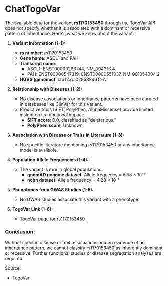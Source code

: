 # ChatTogoVar

The available data for the variant **rs1170153450** through the TogoVar API does not specify whether it is associated with a dominant or recessive pattern of inheritance. Here's what we know about the variant:

1. **Variant Information (1-1):**
   - **rs number**: rs1170153450
   - **Gene name**: ASCL1 and PAH
   - **Transcript name**:
     - ASCL1: ENST00000266744, NM_004316.4 
     - PAH: ENST00000547319, ENST00000551337, NM_001354304.2
   - **HGVS (genomic)**: chr12:g.102958246T>A  

2. **Relationship with Diseases (1-2):**
   - No disease associations or inheritance patterns have been curated in databases like ClinVar for this variant.
   - Predictive tools (SIFT, PolyPhen, AlphaMissense) provide limited insight on its functional impact:
     - **SIFT score**: 0.0, classified as "deleterious."
     - **PolyPhen score**: Unknown.

3. **Association with Disease or Traits in Literature (1-3):**
   - No specific literature mentioning rs1170153450 or any inheritance model is available.

4. **Population Allele Frequencies (1-4):**
   - The variant is rare in global populations:
     - **gnomAD genome dataset**: Allele frequency = 6.58 × 10⁻⁶
     - **ncbn dataset**: Allele frequency = 4.28 × 10⁻⁵

5. **Phenotypes from GWAS Studies (1-5):**
   - No GWAS studies associate this variant with a phenotype.

6. **TogoVar Link (1-6):**
   - [TogoVar page for rs1170153450](https://togovar.biosciencedbc.jp/variant/tgv380877758)

### Conclusion:
Without specific disease or trait associations and no evidence of an inheritance pattern, we cannot classify rs1170153450 as inherently dominant or recessive. Further functional studies or disease segregation analyses are required.

Source:
- [TogoVar](https://togovar.biosciencedbc.jp/variant/tgv380877758)